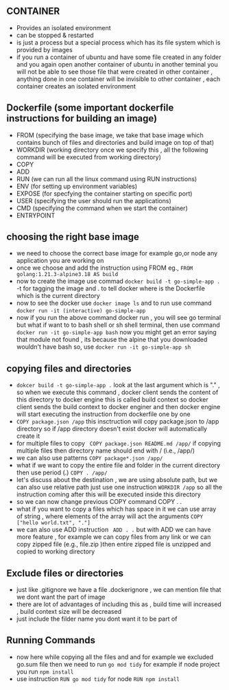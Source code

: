 ## CONTAINER 
- Provides an isolated environment
- can be stopped & restarted
- is just a process but a special process which has its file system which is provided by images
- if you run a container of ubuntu and have some file created in any folder and you again open another container of ubuntu in another teminal you will not be able to see those file that were created in other container , anything done in one container will be invisible to other container , each container creates an isolated environment

## Dockerfile (some important dockerfile instructions for building an image)
- FROM (specifying the base image, we take that base image which contains bunch of files and directories and build image on top of that)
- WORKDIR (working directory once we specify this , all the following command will be executed from working directory)
- COPY
- ADD
- RUN (we can run all the linux command using RUN instructions)
- ENV (for setting up environment variables)
- EXPOSE (for specfying the container starting on specific port)
- USER (specifying the user should run the applications)
- CMD (specifying the command when we start the container)
- ENTRYPOINT


## choosing the right base image
- we need to choose the correct base image for example go,or node any application you are working on
- once we choose and add the instruction using FROM eg., ```FROM golang:1.21.3-alpine3.18 AS build```
- now to create the image use commad ```docker build -t go-simple-app .``` -t for tagging the image and . to tell docker where is the Dockerfile which is the current directory
- now to see the docker use ```docker image ls``` and to run use command ```docker run -it (interactive) go-simple-app```
- now if you run the above command docker run , you will see go terminal but what if want to to bash shell or sh shell terminal, then use command ```docker run -it go-simple-app bash``` now you might get an error saying that module not found , its because the alpine that you downloaded wouldn't have bash so, use ```docker run -it go-simple-app sh```


## copying files and directories 
- ``` dokcer build -t go-simple-app . ``` look at the last argument which is "." , so when we execute this command , docker client sends the content of this directory to docker engine this is called build context so docker client sends the build context to docker enginer and then docker engine will start executing the instruction from dockerfile one by one
- ``` COPY package.json /app ``` this insctruction will copy package.json to /app directory so if /app directory doesn't exist docker will automatically create it
- for multiple files to copy ```  COPY package.json README.md /app/ ``` if copying multiple files then directory name should end with / (i.e., /app/)
- we can also use patterns ``` COPY package*.json /app/ ```
- what if we want to copy the entire file and folder in the current directory then use period (.) ```COPY . /app/```
- let's discuss about the destination , we are using absolute path, but we can also use relative path just use one instruction ```WORKDIR /app``` so all the instruction coming after this will be executed inside this directory
- so we can now change previous COPY command COPY . .
- what if you want to copy a files which  has space in it we can use array of string , where elements of the array will act the arguments ```COPY ["hello world.txt", "."]```
- we can also use ADD instruction ``` ADD . .``` but with ADD we can have more feature , for example we can copy files from any link or we can copy zipped file (e.g., file.zip )then entire zipped file is unzipped and copied to working directory 
  

## Exclude files or directories
- just like .gitignore we have a file .dockerignore , we can mention file that we dont want the part of image
- there are lot of advantages of including this as , build time will increased , build context size will be decreased
- just include the filder name you dont want it to be part of


## Running Commands 
- now here while copying all the files and and for example we excluded go.sum file then we need to run ```go mod tidy``` for example if node project you run ```npm install```
- use instruction ```RUN go mod tidy``` for node ```RUN npm install```
